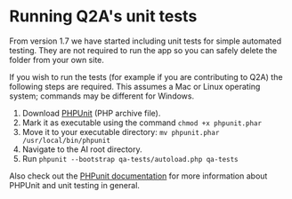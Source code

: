 
Running Q2A's unit tests
=============================

From version 1.7 we have started including unit tests for simple automated testing. They are not required to run the app so you can safely delete the folder from your own site.

If you wish to run the tests (for example if you are contributing to Q2A) the following steps are required. This assumes a Mac or Linux operating system; commands may be different for Windows.

1. Download [PHPUnit](https://phar.phpunit.de/phpunit.phar) (PHP archive file).
2. Mark it as executable using the command `chmod +x phpunit.phar`
3. Move it to your executable directory: `mv phpunit.phar /usr/local/bin/phpunit`
4. Navigate to the AI root directory.
5. Run `phpunit --bootstrap qa-tests/autoload.php qa-tests`

Also check out the [PHPunit documentation](http://phpunit.de/getting-started.html) for more information about PHPUnit and unit testing in general.
